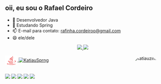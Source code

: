 ## oii, eu sou o Rafael Cordeiro

- 🔭 Desenvolvedor Java
- 🌱 Estudando Spring
- 📫 E-mail para contato: rafinha.cordeiroo@gmail.com
- 😄 ele/dele

<div align="center">
  <a href="https://github.com/Katiauzin">
  <img height="180em" src="https://github-readme-stats.vercel.app/api?username=Katiauzin&show_icons=true&theme=dark&include_all_commits=true&count_private=true"/>
  <img height="180em" src="https://github-readme-stats.vercel.app/api/top-langs/?username=Katiauzin&layout=compact&langs_count=7&theme=dark"/>
</div>
  
<div style="display: inline_block"><br>
  <img align="center" alt="katiauJava" height="30" width="40" src="https://raw.githubusercontent.com/devicons/devicon/master/icons/java/java-plain.svg">
  <img align="center" alt="KatiauSprng" height="30" width="40"  src="https://cdn.jsdelivr.net/gh/devicons/devicon/icons/spring/spring-original.svg">
  <img align="right" alt="Katiauzinho" height="150" style="border-radius:50px;" src="https://i.pinimg.com/originals/e4/26/70/e426702edf874b181aced1e2fa5c6cde.gif?width=676&height=676">
</div>
  
  ##
  
<div> 
  <a href="https://www.youtube.com/channel/UCqBzy8B2nBHdBJBS_U729ug" target="_blank"><img src="https://img.shields.io/badge/YouTube-FF0000?style=for-the-badge&logo=youtube&logoColor=white" target="_blank"></a>
  <a href="https://www.instagram.com/rafaeldossantos04/" target="_blank"><img src="https://img.shields.io/badge/-Instagram-%23E4405F?style=for-the-badge&logo=instagram&logoColor=white" target="_blank"></a>
 	<a href="https://www.twitch.tv/rafinhadoprata1" target="_blank"><img src="https://img.shields.io/badge/Twitch-9146FF?style=for-the-badge&logo=twitch&logoColor=white" target="_blank"></a>
  <a href = "mailto:rafinha.cordeiroo@gmail.com"><img src="https://img.shields.io/badge/-Gmail-%23333?style=for-the-badge&logo=gmail&logoColor=white" target="_blank"></a>
    <a href="https://www.linkedin.com/in/rafael-cordeiro-530533202" target="_blank"><img src="https://img.shields.io/badge/-LinkedIn-%230077B5?style=for-the-badge&logo=linkedin&logoColor=white" target="_blank"></a> 
